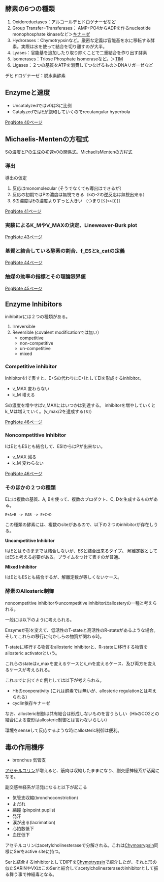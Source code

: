 ## 酵素の6つの種類

1. Oxidoreductases：アルコールデヒドロゲナーゼなど
2. Group Transfer=Transferases： AMP+PO4からADPを作るnucleotide monophosphate kinaseなど＞[キナーゼ](キナーゼ.md)
3. Hydrorases：Chymotrypsinなど。厳密な定義は官能基を水に移転する酵素。実際は水を使って結合を切り離すのが大半。
4. Lyases：官能基を追加したり取り除くことで二重結合を作り出す酵素
5. Isomerases：Triose Phosphate Isomeraseなど。＞[TIM](TIM.md)
6. Ligases：２つの基質をATPを消費してつなげるもの＞DNAリガーゼなど

デヒドロゲナーゼ：脱水素酵素

## Enzymeと速度

- Uncatalyzedではv0はSに比例
- CatalyzedではEが飽和していくのでrecutangular hyperbola

[PngNote 40ページ](https://karino2.github.io/ImageGallery/Biochemistry705x.html#lg=1&slide=39)

## Michaelis-Mentenの方程式

Sの濃度とPの生成の初速v0の関係式。[MichaelisMentenの方程式](MichaelisMentenの方程式.md)

### 導出

導出の仮定

1. 反応はmonomolecular (そうでなくても導出はできるが）
2. 反応の初期ではPの濃度は無視できる（kの-2の逆反応は無視出来る）
3. Sの濃度はEの濃度よりずっと大きい （つまり`[S]>>[E]`）

[PngNote 41ページ](https://karino2.github.io/ImageGallery/Biochemistry705x.html#lg=1&slide=40)

### 実験によるK_MやV_MAXの決定、Lineweaver-Burk plot

[PngNote 43ページ](https://karino2.github.io/ImageGallery/Biochemistry705x.html#lg=1&slide=42)

### 基質と結合している酵素の割合、f_ESとk_catの定義

[PngNote 44ページ](https://karino2.github.io/ImageGallery/Biochemistry705x.html#lg=1&slide=43)

### 触媒の効率の指標とその理論限界値

[PngNote 45ページ](https://karino2.github.io/ImageGallery/Biochemistry705x.html#lg=1&slide=44)

## Enzyme Inhibitors

inihibitorには２つの種類がある。

1. Irreversible
2. Reversible (covalent modificationでは無い）
    - competitive
    - non-competitive
    - un-competitive
    - mixed

### Competitive inhibitor

InhibitorをIで表すと、E+Sの代わりにE+IとしてEIを形成するinhibitor。

- v_MAX 変わらない
- k_M 増える

Sの濃度を増やせばv_MAXにはいつかは到達する。
inhibitorを増やしていくとk_Mは増えていく。(v_max/2を達成する`[S]`)

[PngNote 46ページ](https://karino2.github.io/ImageGallery/Biochemistry705x.html#lg=1&slide=45)

### Noncompetitive Inhibitor

IはEともESとも結合して、ESIからはPが出来ない。

- v_MAX 減る
- k_M 変わらない

[PngNote 46ページ](https://karino2.github.io/ImageGallery/Biochemistry705x.html#lg=1&slide=45)

### そのほかの２つの種類

Eには複数の基質、A, Bを使って、複数のプロダクト、C, Dを生成するものがある。

```
E+A+B -> EAB -> E+C+D
```

この種類の酵素には、複数のsiteがあるので、以下の２つのinhibitorが存在しうる。

**Uncompetitive Inhibitor**

IはEとはそのままでは結合しないが、ESと結合出来るタイプ。
解離定数としてはESと考える必要がある。プライムをつけて表すのが普通。

**Mixed Inhibitor**

IはEともESとも結合するが、解離定数が等しくないケース。

### 酵素のAllosteric制御

noncompetitive inhibitorやuncompetitive inhibitorはallosteryの一種と考えられる。

一般には以下のように考えられる。

Enzymeが形を変えて、低活性のT-stateと高活性のR-stateがあるような場合。
そしてこれらの移行に何かしらの物質が関わる時。

T-stateに移行する物質をallosteric inhibitorと、R-stateに移行する物質をallosteric activatorという。

これらのstateはv_maxを変えるケースとk_mを変えるケース、及び両方を変えるケースが考えられる。

これまでに出てきた例としては以下が考えられる。

- Hbのcooperativity (これは酵素では無いが、allosteric regulationとは考えられる）
- cyclin依存キナーゼ

なお、allosteric制御は共有結合は形成しないものを言うらしい（HbのCO2との結合による変形はallosteric制御とは言わないらしい）

環境をsenseして反応するような時にallosteric制御は便利。

## 毒の作用機序

- bronchus 気管支

[アセチルコリン](アセチルコリン.md)が増えると、筋肉は収縮したままになり、副交感神経系が活発になる。

副交感神経系が活発になると以下が起こる

- 気管支収縮(bronchoconstriction)
- よだれ
- 縮瞳 (pinpoint pupils)
- 発汗
- 涙が出る(lacrimation)
- 心拍数低下
- 血圧低下

アセチルコリンはacetylcholinesteraseで分解される。これは[Chymosrypsin](Chymosrypsin.md)同様にSerをactive siteに持つ。

Serと結合するinhibitorとしてDIPFを[Chymotrypsin](Chymotrypsin.md)で紹介したが、それと形の似たSARINやVXはこのSerと結合してacetylcholinesteraseのinhibitorとして振る舞う事で神経毒となる。
